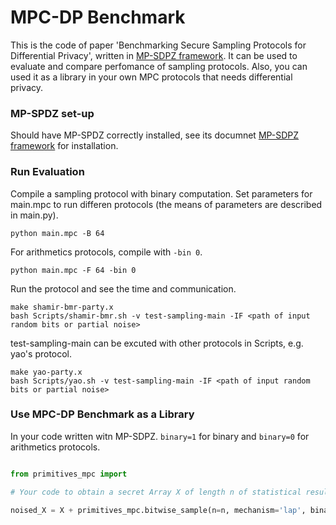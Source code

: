 # MPC-DP Benchmark

This is the code of paper 'Benchmarking Secure Sampling Protocols for Differential Privacy', written in [MP-SDPZ framework](https://github.com/data61/MP-SPDZ). It can be used to evaluate and compare perfomance of sampling protocols. Also, you can used it as a library in your own MPC protocols that needs differential privacy.


### MP-SPDZ set-up

Should have MP-SPDZ correctly installed, see its documnet [MP-SDPZ framework](https://mp-spdz.readthedocs.io/en/latest) for installation.


### Run Evaluation

Compile a sampling protocol with binary computation. Set parameters for main.mpc to run differen protocols (the means of parameters are described in main.py).
```
python main.mpc -B 64
```
For arithmetics protocols, compile with `-bin 0`.

```
python main.mpc -F 64 -bin 0
```

Run the protocol and see the time and communication.
```
make shamir-bmr-party.x
bash Scripts/shamir-bmr.sh -v test-sampling-main -IF <path of input random bits or partial noise> 
```
test-sampling-main can be excuted with other protocols in Scripts, e.g. yao's protocol. 

```
make yao-party.x
bash Scripts/yao.sh -v test-sampling-main -IF <path of input random bits or partial noise> 
```



### Use MPC-DP Benchmark as a Library

In your code written witn MP-SDPZ. `binary=1` for binary and `binary=0` for arithmetics protocols.
```python

from primitives_mpc import

# Your code to obtain a secret Array X of length n of statistical results

noised_X = X + primitives_mpc.bitwise_sample(n=n, mechanism='lap', binary=1)

```
